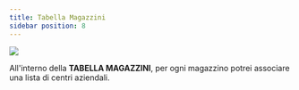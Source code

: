 ```yaml
---
title: Tabella Magazzini
sidebar position: 8
---
```


![](/img/it-it/controlling/warehouse.png)

All'interno della **TABELLA MAGAZZINI**, per ogni magazzino potrei associare una lista di centri aziendali. 



